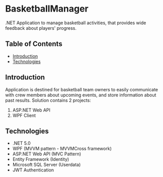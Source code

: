# BasketballManager 
.NET Application to manage basketball activities, that provides wide feedback about players' progress.

## Table of Contents
* [Introduction](#introduction)
* [Technologies](#technologies)

## Introduction <a name="introduction"> </a> 
Application is destined for basketball team owners to easily communicate with crew members about upcoming events, and store information about past results. Solution contains 2 projects: 
1. ASP.NET Web API
2. WPF Client

## Technologies <a name="technologies"> </a> 
* .NET 5.0
* WPF (MVVM pattern - MVVMCross framework)
* ASP.NET Web API (MVC Pattern)
* Entity Framework (Identity)
* Microsoft SQL Server (Userdata)
* JWT Authentication
